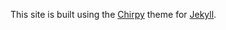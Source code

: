 This site is built using the [Chirpy](https://github.com/cotes2020/jekyll-theme-chirpy) theme for [Jekyll](https://jekyllrb.com/).

